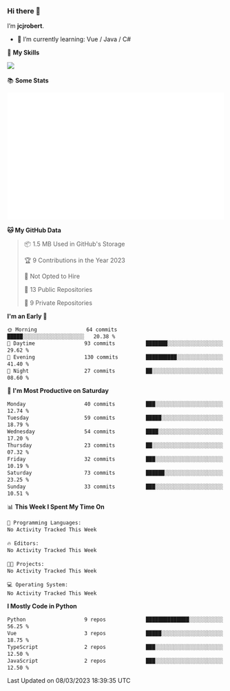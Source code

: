 ### Hi there 👋

I’m **jcjrobert**.

- 🌱 I’m currently learning: Vue / Java / C#

🌟 **My Skills**

![](https://img.shields.io/badge/-Python-3e74a2?style=flat-square&logo=Python&logoColor=fff)

📚 **Some Stats**

![](https://github.com/jcjrobert/github-stats/blob/master/generated/overview.svg)

<!--START_SECTION:waka-->
**🐱 My GitHub Data** 

> 📦 1.5 MB Used in GitHub's Storage 
 > 
> 🏆 9 Contributions in the Year 2023
 > 
> 🚫 Not Opted to Hire
 > 
> 📜 13 Public Repositories 
 > 
> 🔑 9 Private Repositories 
 > 
**I'm an Early 🐤** 

```text
🌞 Morning                64 commits          █████░░░░░░░░░░░░░░░░░░░░   20.38 % 
🌆 Daytime                93 commits          ███████░░░░░░░░░░░░░░░░░░   29.62 % 
🌃 Evening                130 commits         ██████████░░░░░░░░░░░░░░░   41.40 % 
🌙 Night                  27 commits          ██░░░░░░░░░░░░░░░░░░░░░░░   08.60 % 
```
📅 **I'm Most Productive on Saturday** 

```text
Monday                   40 commits          ███░░░░░░░░░░░░░░░░░░░░░░   12.74 % 
Tuesday                  59 commits          █████░░░░░░░░░░░░░░░░░░░░   18.79 % 
Wednesday                54 commits          ████░░░░░░░░░░░░░░░░░░░░░   17.20 % 
Thursday                 23 commits          ██░░░░░░░░░░░░░░░░░░░░░░░   07.32 % 
Friday                   32 commits          ███░░░░░░░░░░░░░░░░░░░░░░   10.19 % 
Saturday                 73 commits          ██████░░░░░░░░░░░░░░░░░░░   23.25 % 
Sunday                   33 commits          ███░░░░░░░░░░░░░░░░░░░░░░   10.51 % 
```


📊 **This Week I Spent My Time On** 

```text
💬 Programming Languages: 
No Activity Tracked This Week

🔥 Editors: 
No Activity Tracked This Week

🐱‍💻 Projects: 
No Activity Tracked This Week

💻 Operating System: 
No Activity Tracked This Week
```

**I Mostly Code in Python** 

```text
Python                   9 repos             ██████████████░░░░░░░░░░░   56.25 % 
Vue                      3 repos             █████░░░░░░░░░░░░░░░░░░░░   18.75 % 
TypeScript               2 repos             ███░░░░░░░░░░░░░░░░░░░░░░   12.50 % 
JavaScript               2 repos             ███░░░░░░░░░░░░░░░░░░░░░░   12.50 % 
```




 Last Updated on 08/03/2023 18:39:35 UTC
<!--END_SECTION:waka-->
